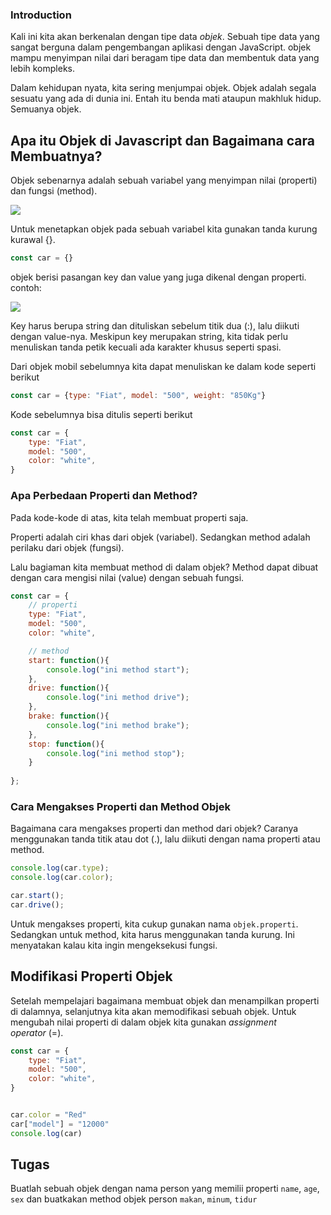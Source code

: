 ### Introduction

Kali ini kita akan berkenalan dengan tipe data _objek_. Sebuah tipe data yang sangat berguna dalam pengembangan aplikasi dengan JavaScript. objek mampu menyimpan nilai dari beragam tipe data dan membentuk data yang lebih kompleks.

Dalam kehidupan nyata, kita sering menjumpai objek. Objek adalah segala sesuatu yang ada di dunia ini. Entah itu benda mati ataupun makhluk hidup. Semuanya objek.

## Apa itu Objek di Javascript dan Bagaimana cara Membuatnya?

Objek sebenarnya adalah sebuah variabel yang menyimpan nilai (properti) dan fungsi (method).

![](https://i.imgur.com/oMy4aXj.png)

Untuk menetapkan objek pada sebuah variabel kita gunakan tanda kurung kurawal {}.

```JavaScript
const car = {}
```

objek berisi pasangan key dan value yang juga dikenal dengan properti. 
contoh:

![](https://i.imgur.com/nRfPsci.png)

Key harus berupa string dan dituliskan sebelum titik dua (:), lalu diikuti dengan value-nya. Meskipun key merupakan string, kita tidak perlu menuliskan tanda petik kecuali ada karakter khusus seperti spasi.

Dari objek mobil sebelumnya kita dapat menuliskan ke dalam kode seperti berikut

```JavaScript
const car = {type: "Fiat", model: "500", weight: "850Kg"}
```

Kode sebelumnya bisa ditulis seperti berikut

```JavaScript
const car = {    
    type: "Fiat", 
    model: "500", 
    color: "white",
}
```

### Apa Perbedaan Properti dan Method?

Pada kode-kode di atas, kita telah membuat properti saja. 

Properti adalah ciri khas dari objek (variabel). Sedangkan method adalah perilaku dari objek (fungsi).

Lalu bagiaman kita membuat method di dalam objek? Method dapat dibuat dengan cara mengisi nilai (value) dengan sebuah fungsi.

```javascript
const car = {
    // properti
    type: "Fiat", 
    model: "500", 
    color: "white",

    // method
    start: function(){
        console.log("ini method start");
    },
    drive: function(){
        console.log("ini method drive");
    },
    brake: function(){
        console.log("ini method brake");
    },
    stop: function(){
        console.log("ini method stop");
    }
    
};
```

### Cara Mengakses Properti dan Method Objek

Bagaimana cara mengakses properti dan method dari objek? Caranya menggunakan tanda titik atau dot (.), lalu diikuti dengan nama properti atau method.

```javascript
console.log(car.type);
console.log(car.color);

car.start();
car.drive();
```

Untuk mengakses properti, kita cukup gunakan nama `objek.properti`. Sedangkan untuk method, kita harus menggunakan tanda kurung. Ini menyatakan kalau kita ingin mengeksekusi fungsi.

## Modifikasi Properti Objek

Setelah mempelajari bagaimana membuat objek dan menampilkan properti di dalamnya, selanjutnya kita akan memodifikasi sebuah objek. Untuk mengubah nilai properti di dalam objek kita gunakan _assignment operator_ (=).

```javascript
const car = {    
    type: "Fiat", 
    model: "500", 
    color: "white",
}


car.color = "Red"
car["model"] = "12000"
console.log(car)
```


## Tugas

Buatlah sebuah objek dengan nama person yang memilii properti `name`, `age`, `sex` dan buatkakan method objek person `makan`, `minum`, `tidur`

